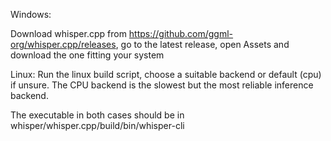 Windows:

Download whisper.cpp from https://github.com/ggml-org/whisper.cpp/releases, go to the latest release, open Assets and download the one fitting your system

Linux:
Run the linux build script, choose a suitable backend or default (cpu) if unsure. The CPU backend is the slowest but the most reliable inference backend.

The executable in both cases should be in whisper/whisper.cpp/build/bin/whisper-cli